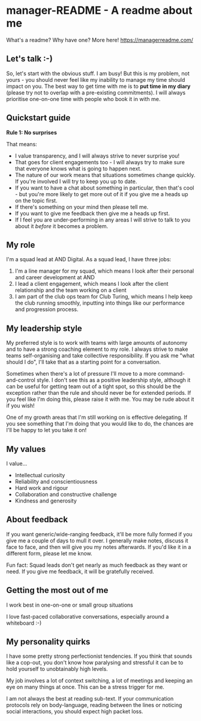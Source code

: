 # manager-README - A readme about me

What's a readme? Why have one? More here! https://managerreadme.com/

## Let's talk :-)

So, let's start with the obvious stuff. I am busy! But this is my problem, not yours - you should never feel like my inability to manage my time should impact on you. The best way to get time with me is to **put time in my diary** (please try not to overlap with a pre-existing commitments). I will always prioritise one-on-one time with people who book it in with me.

## Quickstart guide

**Rule 1: No surprises**

That means:
* I value transparency, and I will always strive to never surprise you!
* That goes for client engagements too - I will always try to make sure that everyone knows what is going to happen next.
* The nature of our work means that situations sometimes change quickly. If you're involved I will try to keep you up to date.
* If you want to have a chat about something in particular, then that's cool - but you're more likely to get more out of it if you give me a heads up on the topic first.
* If there's something on your mind then please tell me.
* If you want to give me feedback then give me a heads up first.
* If I feel you are under-performing in any areas I will strive to talk to you about it _before_ it becomes a problem.

## My role

I'm a squad lead at AND Digital. As a squad lead, I have three jobs:
1. I'm a line manager for my squad, which means I look after their personal and career development at AND
2. I lead a client engagement, which means I look after the client relationship and the team working on a client
3. I am part of the club ops team for Club Turing, which means I help keep the club running smoothly, inputting into things like our performance and progression process.

## My leadership style

My preferred style is to work with teams with large amounts of autonomy and to have a strong coaching element to my role. I always strive to make teams self-organising and take collective responsibility. If you ask me "what should I do", I'll take that as a starting point for a conversation.

Sometimes when there's a lot of pressure I'll move to a more command-and-control style. I don't see this as a positive leadership style, although it can be useful for getting team out of a tight spot, so this should be the exception rather than the rule and should never be for extended periods. If you feel like I'm doing this, please raise it with me. You may be rude about it if you wish!

One of my growth areas that I'm still working on is effective delegating. If you see something that I'm doing that you would like to do, the chances are I'll be happy to let you take it on!

## My values

I value...
* Intellectual curiosity
* Reliability and conscientiousness
* Hard work and rigour
* Collaboration and constructive challenge
* Kindness and generosity

## About feedback

If you want generic/wide-ranging feedback, it'll be more fully formed if you give me a couple of days to mull it over. I generally make notes, discuss it face to face, and then will give you my notes afterwards. If you'd like it in a different form, please let me know.

Fun fact: Squad leads don't get nearly as much feedback as they want or need. If you give me feedback, it will be gratefully received.

## Getting the most out of me

I work best in one-on-one or small group situations

I love fast-paced collaborative conversations, especially around a whiteboard :-)

## My personality quirks

I have some pretty strong perfectionist tendencies. If you think that sounds like a cop-out, you don't know how paralysing and stressful it can be to hold yourself to unobtainably high levels.

My job involves a lot of context switching, a lot of meetings and keeping an eye on many things at once. This can be a stress trigger for me.

I am not always the best at reading sub-text. If your communication protocols rely on body-language, reading between the lines or noticing social interactions, you should expect high packet loss.

